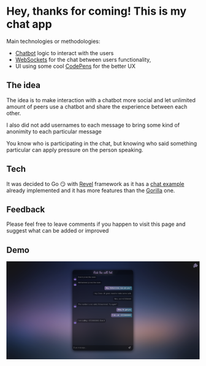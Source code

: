 # Hey, thanks for coming! This is my chat app 

Main technologies or methodologies: 
 - [Chatbot](https://en.wikipedia.org/wiki/Chatbot) logic to interact with the users
 - [WebSockets](https://en.wikipedia.org/wiki/WebSocket) for the chat between users functionality,
 - UI using some cool [CodePens](https://codepen.io/) for the better UX


## The idea

The idea is to make interaction with a chatbot more social and let unlimited amount of peers use a chatbot and share the experience between each other.

I also did not add usernames to each message to bring some kind of anonimity to each particular message

You know who is participating in the chat, but knowing who said something particular can apply pressure on the person speaking.

## Tech

It was decided to Go :smirk: with [Revel](https://github.com/revel/revel) framework as it has a [chat example](https://github.com/revel/examples/tree/master/chat) already implemented and it has more features than the [Gorilla](https://github.com/gorilla/websocket/tree/master/examples/chat) one.

## Feedback

Please feel free to leave comments if you happen to visit this page and suggest what can be added or improved

## Demo

![](https://github.com/Dysar/revelChat/blob/master/public/images/demo.png)
